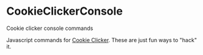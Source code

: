# CookieClickerConsole
Cookie clicker console commands

Javascript commands for [Cookie Clicker]([https://pages.github.com/](https://orteil.dashnet.org/cookieclicker/)). These are just fun ways to "hack" it.
